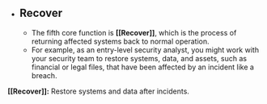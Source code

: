 - ## Recover
	- The fifth core function is **[[Recover]]**, which is the process of returning affected systems back to normal operation. 
	- For example, as an entry-level security analyst, you might work with your security team to restore systems, data, and assets, such as financial or legal files, that have been affected by an incident like a breach. 

**[[Recover]]:** Restore systems and data after incidents.
